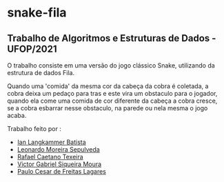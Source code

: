# snake-fila

## Trabalho de Algoritmos e Estruturas de Dados - UFOP/2021

O trabalho consiste em uma versão do jogo clássico Snake,
utilizando da estrutura de dados Fila.

Quando uma 'comida' da mesma cor da cabeça da cobra é coletada, 
a cobra deixa um pedaço para tras e este vira um obstaculo para o jogador,
quando ela come uma comida de cor diferente da cabeça a cobra cresce,
se a cobra esbarrar nesse obstaculo, na parede ou nela mesma o jogo acaba.

Trabalho feito por :

- [Ian Langkammer Batista](github.com/ianlgk)
- [Leonardo Moreira Sepulveda](github.com/LeoMoreiraS)
- [Rafael Caetano Texeira](github.com/rafaelc-teixeira)
- [Victor Gabriel Siqueira Moura](github.com/omouravictor)
- [Paulo Cesar de Freitas Lagares](github.com/Paulo33C)
